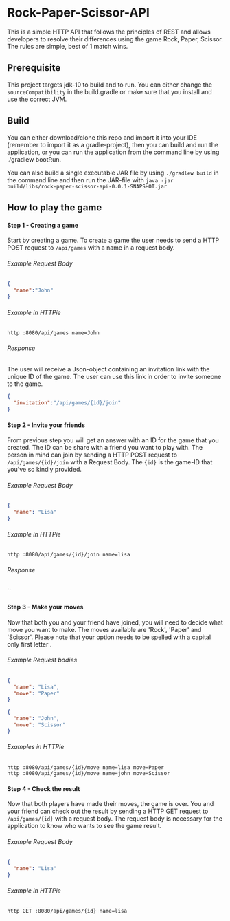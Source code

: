 # Rock-Paper-Scissor-API
This is a simple HTTP API that follows the principles of REST and allows developers to resolve their differences using the game Rock, Paper, Scissor. 
The rules are simple, best of 1 match wins.

## Prerequisite
This project targets jdk-10 to build and to run. You can either change the `sourceCompatibility` in the build.gradle or make sure that you install and use the correct JVM. 
## Build
You can either download/clone this repo and import it into your IDE (remember to import it as a gradle-project), then you can build and run the application, or you can run the application from the command line by using ./gradlew bootRun. 
 
You can also build a single executable JAR file by using `./gradlew build` in the command line and then run the JAR-file with `java -jar build/libs/rock-paper-scissor-api-0.0.1-SNAPSHOT.jar`

## How to play the game

#### Step 1 - Creating a game
Start by creating a game. To create a game the user needs to send a HTTP
POST request to `/api/games` with a name in a request body.
###### Example Request Body
```json
{
  "name":"John"
}
```
###### Example in HTTPie
`http :8080/api/games name=John`
###### Response
The user will receive a Json-object containing an invitation link with the unique ID of the game.
The user can use this link in order to invite someone to the game.
```json
{
  "invitation":"/api/games/{id}/join"
}
``` 
#### Step 2 - Invite your friends
From previous step you will get an answer with an ID for the game that you created.
The ID can be share with a friend you want to play with. 
The person in mind can join by sending a HTTP POST request to `/api/games/{id}/join` with a Request Body.
The `{id}` is the game-ID that you've so kindly provided.
###### Example Request Body
```json
{
  "name": "Lisa"
}
```
###### Example in HTTPie
`http :8080/api/games/{id}/join name=lisa`
###### Response
``
#### Step 3 - Make your moves
Now that both you and your friend have joined, you will need to decide what move you want to make. 
The moves available are 'Rock', 'Paper' and 'Scissor'. 
Please note that your option needs to be spelled with a capital only first letter .
###### Example Request bodies
```json
{
  "name": "Lisa",
  "move": "Paper"
}
```
```json
{
  "name": "John",
  "move": "Scissor"
}
```
###### Examples in HTTPie
`http :8080/api/games/{id}/move name=lisa move=Paper` <br>
`http :8080/api/games/{id}/move name=john move=Scissor`
#### Step 4 - Check the result
Now that both players have made their moves, the game is over.
You and your friend can check out the result by sending a HTTP GET request to `/api/games/{id}` with a request body.
The request body is necessary for the application to know who wants to see the game result. 
###### Example Request Body
```json
{
  "name": "Lisa"
}
```
###### Example in HTTPie
`http GET :8080/api/games/{id} name=lisa`

